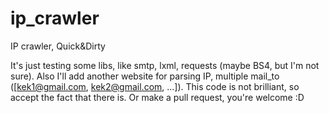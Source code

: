 # ip_crawler
IP crawler, Quick&Dirty

It's just testing some libs, like smtp, lxml, requests (maybe BS4, but I'm not sure).
Also I'll add another website for parsing IP, multiple mail_to ([kek1@gmail.com, kek2@gmail.com, ...]).
This code is not brilliant, so accept the fact that there is. Or make a pull request, you're welcome :D
